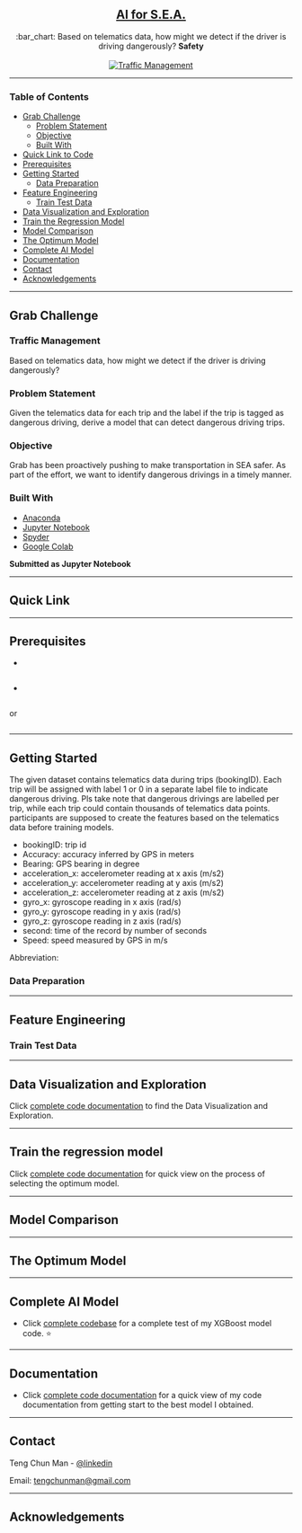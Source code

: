 <a href="https://www.aiforsea.com/"><h2 align="center">AI for S.E.A.</h2></a>
<p align="center">
  :bar_chart: Based on telematics data, how might we detect if the driver is driving dangerously? <strong>Safety</strong>
  <br><br>
  <a href="https://www.aiforsea.com/safety">
    <img alt="Traffic Management" src="https://static.wixstatic.com/media/397bed_e0fd4340ff5f40de876b26f0fb7e1f83~mv2.png/v1/fill/w_305,h_305,al_c,q_80,usm_0.66_1.00_0.01/Grab%20EDM_Safety.webp">
  </a>
</p>

___

<!-- TABLE OF CONTENTS -->
### Table of Contents

* [Grab Challenge](#Grab-Challenge)
  * [Problem Statement](#Problem-Statement)
  * [Objective](#Objective)
  * [Built With](#built-with)
* [Quick Link to Code](#Quick-Link)  
* [Prerequisites](#prerequisites)
* [Getting Started](#getting-started)
  * [Data Preparation](#Data-Preparation)
* [Feature Engineering](#Feature-Engineering)
  * [Train Test Data](#Train-Test-Data)
* [Data Visualization and Exploration](#Data-Visualization-and-Exploration)
* [Train the Regression Model](#Train-the-Regression-Model)
* [Model Comparison](#Model-Comparison)
* [The Optimum Model](#The-Optimum-Model)
* [Complete AI Model](#Complete-AI-Model)
* [Documentation](#Documentation)
* [Contact](#contact)
* [Acknowledgements](#acknowledgements)

___

<!-- ABOUT THE PROJECT -->
## Grab Challenge
### Traffic Management
Based on telematics data, how might we detect if the driver is driving dangerously?

### Problem Statement
Given the telematics data for each trip and the label if the trip is tagged as dangerous driving, derive a model that can detect dangerous driving trips.

### Objective
Grab has been proactively pushing to make transportation in SEA safer. As part of the effort, we want to identify dangerous drivings in a timely manner.

### Built With
* [Anaconda](https://www.anaconda.com/)
* [Jupyter Notebook](https://jupyter.org/)
* [Spyder](https://www.spyder-ide.org/)
* [Google Colab](https://colab.research.google.com/notebooks/welcome.ipynb)

**Submitted as Jupyter Notebook**

___

<!-- Quick Link -->
## Quick Link


___

<!-- Prerequisites -->
## Prerequisites
* 
```sh

```
* 
```sh

```
or
```sh

```

___

<!-- GETTING STARTED -->
## Getting Started
The given dataset contains telematics data during trips (bookingID). Each trip will be assigned with label 1 or 0 in a separate label file to indicate dangerous driving. Pls take note that dangerous drivings are labelled per trip, while each trip could contain thousands of telematics data points. participants are supposed to create the features based on the telematics data before training models.

* bookingID: trip id
* Accuracy: accuracy inferred by GPS in meters
* Bearing: GPS bearing in degree
* acceleration_x: accelerometer reading at x axis (m/s2)
* acceleration_y: accelerometer reading at y axis (m/s2)
* acceleration_z: accelerometer reading at z axis (m/s2)
* gyro_x: gyroscope reading in x axis (rad/s)
* gyro_y: gyroscope reading in y axis (rad/s)
* gyro_z: gyroscope reading in z axis (rad/s)
* second: time of the record by number of seconds
* Speed: speed measured by GPS in m/s

Abbreviation:

<!-- DATA PREP -->
### Data Preparation
    
___

<!-- FEATURE ENGINEERING -->
## Feature Engineering


<!-- TRAIN TEST DATA -->
### Train Test Data


___

<!-- DATA VISUALIZATION -->
## Data Visualization and Exploration

Click [complete code documentation]() to find the Data Visualization and Exploration.

___

<!-- TRAINING -->
## Train the regression model


Click [complete code documentation]() for quick view on the process of selecting the optimum model.

___

<!-- MODEL COMPARISON -->
## Model Comparison

___

<!-- OPTIMUM MODEL -->
## The Optimum Model


___

<!-- COMPLETE AI MODEL -->
## Complete AI Model
* Click [complete codebase]() for a complete test of my XGBoost model code. :star:

___
<!-- DOCUMENTATION -->
## Documentation
* Click [complete code documentation]() for a quick view of my code documentation from getting start to the best model I obtained.

___

<!-- CONTACT -->
## Contact

Teng Chun Man - [@linkedin](https://www.linkedin.com/in/tengchunman/)

Email: tengchunman@gmail.com

___

<!-- ACKNOWLEDGEMENTS -->
## Acknowledgements
